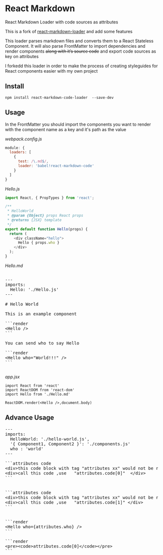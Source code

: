 React Markdown 
==================

React Markdown Loader with code sources as attributes

This is a fork of [react-markdown-loader](https://github.com/javiercf/react-markdown-loader) and add some features

This loader parses markdown files and converts them to a React Stateless Component.
It will also parse FrontMatter to import dependencies and render components
~~along with it’s source code~~ and  export code sources as key on attributes


I forkedd this loader in order to make the process of creating styleguides for
React components easier with my own project

## Install

```
npm install react-markdown-code-loader  --save-dev
```


## Usage

In the FrontMatter you should import the components you want to render
with the component name as a key and it's path as the value


*webpack.config.js*
```js
module: {
  loaders: [
    {
      test: /\.md$/,
      loader: 'babel!react-markdown-code'
    }
  ]
}
```


*Hello.js*
```js
import React, { PropTypes } from 'react';

/**
 * HelloWorld
 * @param {Object} props React props
 * @returns {JSX} template
 */
export default function Hello(props) {
  return (
    <div className="hello">
      Hello { props.who }
    </div>
  );
}
```


*Hello.md*

<pre>

---
imports:
  Hello: './Hello.js'
---

# Hello World

This is an example component

```render
&lt;Hello /&gt;
```

You can send who to say Hello

```render
&lt;Hello who="World!!!" /&gt;
```

</pre>



*app.jsx*
``` 
import React from 'react'
import ReactDOM from 'react-dom'
import Hello from './Hello.md'

ReactDOM.render(<Hello />,document.body)

```

## Advance Usage

<pre>
---
imports:
  HelloWorld: './hello-world.js',
  '{ Component1, Component2 }': './components.js'
  who : 'world' 
---

```attributes code
&lt;div&gtthis code block with tag "attributes xx" would not be rendered in the markdown/component,it would be set in the attributes &lt;/div&gt
&lt;div&gtcall this code ,use   "attributes.code[0]"  &lt;/div&gt
```


```attributes code
&lt;div&gtthis code block with tag "attributes xx" would not be rendered in the markdown/component,it would be set in the attributes &lt;/div&gt
&lt;div&gtcall this code ,use   "attributes.code[1]" &lt;/div&gt
```


```render
&lt;Hello who={attributes.who} /&gt
```

```render
&lt;pre&gt&lt;code&gtattributes.code[0]&lt;/code&gt&lt;/pre&gt
```

</pre>

